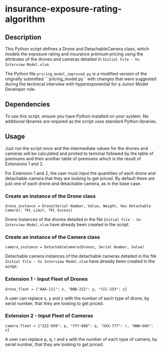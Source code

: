 # insurance-exposure-rating-algorithm

## Description

This Python script defines a Drone and DetachableCamera class, which models the exposure rating and insurance premium pricing using the attributes of the drones and cameras detailed in ```Initial File - hx Interview Model.xlsm```.

The Python file ```pricing_model_improved.py``` is a modified version of the orignally submitted ```pricing_model.py`` with changes that were suggested during the technical interview with hyperexponential for a Junior Model Developer role.

## Dependencies

To use this script, ensure you have Python installed on your system. No additional libraries are required as the script uses standard Python libraries.

## Usage

Just run the script once and the intermediate values for the drones and cameras will be calculated and printed to terminal followed by the table of premiums and then another table of premiums which is the result of Extensions 1 and 2.

For Extension 1 and 2, the user must input the quantities of each drone and detachable camera that they are looking to get priced. By default there are just one of each drone and detachable camera, as in the base case.

### Create an instance of the Drone class
    drone_instance = Drone(Serial Number, Value, Weight, Has Detachable Camera?, TPL Limit, TPL Excess)

Drone instances of the drones detailed in the file ```Initial File - hx Interview Model.xlsm``` have already been created in the script.

### Create an instance of the Camera class
    camera_instance = DetachableCamera(Drones, Serial Number, Value)


Detachable camera instances of the detachable cameras detailed in the file ```Initial File - hx Interview Model.xlsm``` have already been created in the script.

### Extension 1 - Input Fleet of Drones

    drone_fleet = {"AAA-111": x, "BBB-222": y, "CCC-333": z}

A user can replace x, y and z with the number of each type of drone, by serial number, that they are looking to get priced.

### Extension 2 - Input Fleet of Cameras

    camera_fleet = {"ZZZ-999": p, "YYY-888": q, "XXX-777": r, "WWW-666": s}

A user can replace p, q, r and s with the number of each type of camera, by serial number, that they are looking to get priced.
